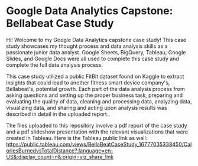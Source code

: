 # Google Data Analytics Capstone: Bellabeat Case Study
Hi! Welcome to my Google Data Analytics capstone case study! This case study showcases my thought process and data analysis skills as a passionate junior data analyst. Google Sheets, BigQuery, Tableau, Google Slides, and Google Docs were all used to complete this case study and complete the full data analysis process.

This case study utilized a public FitBit dataset found on Kaggle to extract insights that could lead to another fitness smart device company's, Bellabeat's, potential growth. Each part of the data analysis process from asking questions and setting up the proper business task, preparing and evaluating the quality of data, cleaning and processing data, analyzing data, visualizing data, and sharing and acting upon analysis results was described in detail in the uploaded report..

The files uploaded to this repository involve a pdf report of the case study and a pdf slideshow presentation with the relevant visualizations that were created in Tableau. Here is the Tableau public link as well:
https://public.tableau.com/views/BellaBeatCaseStudy_16777035338450/CaloriesBurnedvsTotalDistance?:language=en-US&:display_count=n&:origin=viz_share_link
